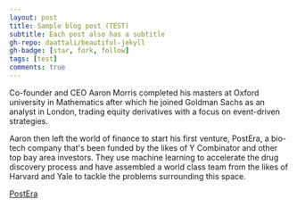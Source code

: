 ```yaml
---
layout: post
title: Sample blog post (TEST)
subtitle: Each post also has a subtitle
gh-repo: daattali/beautiful-jekyll
gh-badge: [star, fork, follow]
tags: [test]
comments: true
---
```



Co-founder and CEO Aaron Morris completed his masters at Oxford university in Mathematics after which he joined Goldman Sachs as an analyst in London, trading equity derivatives with a focus on event-driven strategies.

Aaron then left the world of finance to start his first venture, PostEra, a bio-tech company that's been funded by the likes of Y Combinator and other top bay area investors. They use machine learning to accelerate the drug discovery process and have assembled a world class team from the likes of Harvard and Yale to tackle the problems surrounding this space.

[PostEra](https://postera.ai/)